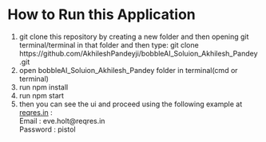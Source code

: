 <h1> How to Run this Application </h1>
<ol>
  <li> git clone this repository by creating a new folder and then opening git terminal/terminal in that folder and then type: git clone https://github.com/AkhileshPandeyji/bobbleAI_Soluion_Akhilesh_Pandey.git
  <li> open bobbleAI_Soluion_Akhilesh_Pandey folder in terminal(cmd or terminal) </li>
  <li> run npm install </li>
  <li> run npm start </li>
  <li> then you can see the ui and proceed using the following example at <a href="https://reqres.in/">reqres.in</a> :
    <br/>
    Email : eve.holt@reqres.in
    <br/>
    Password : pistol    
  </li>  
</ol>
